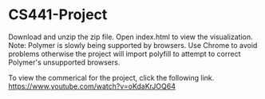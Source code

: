 # CS441-Project
Download and unzip the zip file. Open index.html to view the visualization. Note: Polymer is slowly being supported by browsers. Use Chrome to avoid problems otherwise the project will import polyfill to attempt to correct Polymer's unsupported browsers.

To view the commerical for the project, click the following link. https://www.youtube.com/watch?v=oKdaKrJOQ64
